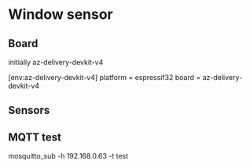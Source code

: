 # Window sensor

## Board

initially az-delivery-devkit-v4 

[env:az-delivery-devkit-v4]
platform = espressif32
board = az-delivery-devkit-v4



## Sensors







## MQTT test
mosquitto_sub -h 192.168.0.63 -t test